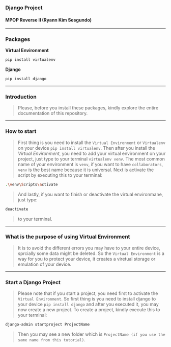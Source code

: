 ### Django Project
#### MPOP Reverse II (Ryann Kim Sesgundo)
---

### Packages
**Virtual Environment**
```Bash
pip install virtualenv
```

**Django**
```Bash
pip install django
```
---
### Introduction
> Please, before you install these packages, kindly explore the entire documentation of this repository.
---
### How to start
> First thing is you need to install the `Virtual Environment` or `Virtualenv` on your device `pip install virtualenv`. Then after you install the *Virtual Environment*, you need to add your virtual environment on your project, just type to your terminal `virtualenv venv`. The most common name of your environment is `venv`, if you want to have `collaborators`, `venv` is the best name because it is universal. Next is activate the script by executing this to your terminal:
```Bash
.\venv\Scripts\activate
```
>And lastly, if you want to finish or deactivate the virtual environmane, just type:
```Bash
deactivate
```
> to your terminal.
---
### What is the purpose of using Virtual Environment
> It is to avoid the different errors you may have to your entire device, sprcially some data might be deleted. So the `Virtual Environment` is a way for you to protect your device, it creates a viretual storage or emulation of your device.
---
### Start a Django Project
> Please note that if you start a project, you need first to activate the `Virtual Environment`. So first thing is you need to install django to your device `pip install django` and after you executed it, you may now create a new project. To create a project, kindly execute this to your terminal:
```Bash
django-admin startproject ProjectName
```
> Then you may see a new folder which is `ProjectName (if you use the same name from this tutorial)`.